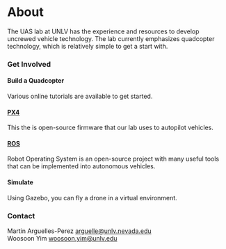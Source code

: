 About
=====

The UAS lab at UNLV has the experience and resources to develop uncrewed vehicle technology.
The lab currently emphasizes quadcopter technology,
  which is relatively simple to get a start with.

### Get Involved
#### Build a Quadcopter
Various online tutorials are available to get started.
#### [PX4](https://px4.io)
This the is open-source firmware that our lab uses to autopilot vehicles.
#### [ROS](https://www.ros.org)
Robot Operating System is an open-source project with many useful tools
  that can be implemented into autonomous vehicles.
#### Simulate
Using Gazebo, you can fly a drone in a virtual environment.

### Contact
Martin Arguelles-Perez arguelle@unlv.nevada.edu\
Woosoon Yim woosoon.yim@unlv.edu
